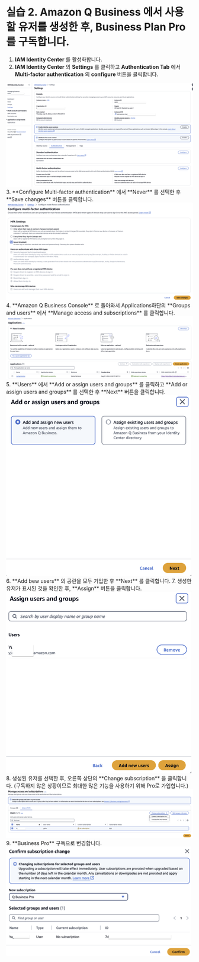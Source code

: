 # 실습 2. Amazon Q Business 에서 사용할 유저를 생성한 후, Business Plan Pro를 구독합니다.

1. **IAM Identity Center** 를 활성화합니다.
2. **IAM Identity Center** 의 **Settings** 를 클릭하고 **Authentication Tab** 에서 **Multi-factor authentication** 의 **configure** 버튼을 클릭합니다.
<img src="images/13_multifactor.png">
3. **Configure Multi-factor authentication** 에서 **Never** 를 선택한 후 **Save changes** 버튼을 클릭합니다.
<img src="images/13_multifactor_disabled.png">
4. **Amazon Q Business Console** 로 돌아와서 Applications하단의 **Groups and users** 에서 **Manage access and subscriptions** 를 클릭합니다.
<img src="images/00_application.png" width="700">
5. **Users** 에서 **Add or assign users and groups** 를 클릭하고 **Add or assign users and groups** 를 선택한 후 **Next** 버튼을 클릭합니다.
<img src="images/13_assign_new_user.png" width="500">
6. **Add bew users** 의 공란을 모두 기입한 후 **Next** 를 클릭합니다.
7. 생성한 유저가 표시된 것을 확인한 후, **Assign** 버튼을 클릭합니다.
<img src="images/13_assign_complete.png" width="500">
8. 생성된 유저를 선택한 후, 오른쪽 상단의 **Change subscription** 을 클릭합니다. (구독하지 않은 상황이므로 최대한 많은 기능을 사용하기 위해 Pro로 가입합니다.)
<img src="images/14_change_subscription_tier1.png" width="700">
9. **Business Pro** 구독으로 변경합니다.
<img src="images/14_QBusinessPro.png" width="500">
